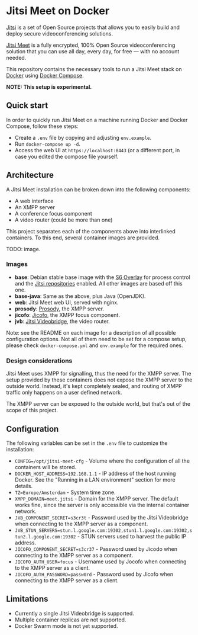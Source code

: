 # Jitsi Meet on Docker

[Jitsi] is a set of Open Source projects that allows you to easily build and deploy secure
videoconferencing solutions.

[Jitsi Meet] is a fully encrypted, 100% Open Source videoconferencing solution that you can use
all day, every day, for free — with no account needed.

This repository contains the necessary tools to run a Jitsi Meet stack on [Docker] using
[Docker Compose].

**NOTE: This setup is experimental.**

## Quick start

In order to quickly run Jitsi Meet on a machine running Docker and Docker Compose,
follow these steps:

* Create a ``.env`` file by copying and adjusting ``env.example``.
* Run ``docker-compose up -d``.
* Access the web UI at ``https://localhost:8443`` (or a different port, in case you edited
the compose file yourself.

## Architecture

A Jitsi Meet installation can be broken down into the following components:

* A web interface
* An XMPP server
* A conference focus component
* A video router (could be more than one)

This project separates each of the components above into interlinked containers. To this end,
several container images are provided.

TODO: image.

### Images

* **base**: Debian stable base image with the [S6 Overlay] for process control and the
  [Jitsi repositories] enabled. All other images are based off this one.
* **base-java**: Same as the above, plus Java (OpenJDK).
* **web**: Jitsi Meet web UI, served with nginx.
* **prosody**: [Prosody], the XMPP server.
* **jicofo**: [Jicofo], the XMPP focus component.
* **jvb**: [Jitsi Videobridge], the video router.

Note: see the README on each image for a description of all possible configuration options.
Not all of them need to be set for a compose setup, please check ``docker-compose.yml`` and
``env.example`` for the required ones.

### Design considerations

Jitsi Meet uses XMPP for signalling, thus the need for the XMPP server. The setup provided
by these containers does not expose the XMPP server to the outside world. Instead, it's kept
completely sealed, and routing of XMPP traffic only happens on a user defined network.

The XMPP server can be exposed to the outside world, but that's out of the scope of this
project.

## Configuration

The following variables can be set in the ``.env`` file to customize the installation:

* ``CONFIG=/opt/jitsi-meet-cfg`` - Volume where the configuration of all the containers will
  be stored.
* ``DOCKER_HOST_ADDRESS=192.168.1.1`` - IP address of the host running Docker. See the "Running
  in a LAN environment" section for more details.
* ``TZ=Europe/Amsterdam`` - System time zone.
* ``XMPP_DOMAIN=meet.jitsi`` - Domain for the XMPP server. The default works fine, since
  the server is only accessible via the internal container network.
* ``JVB_COMPONENT_SECRET=s3cr3t`` - Password used by the Jitsi Videobridge when connecting
  to the XMPP server as a component.
* ``JVB_STUN_SERVERS=stun.l.google.com:19302,stun1.l.google.com:19302,stun2.l.google.com:19302`` - STUN
  servers used to harvest the public IP address.
* ``JICOFO_COMPONENT_SECRET=s3cr37`` - Password used by Jicodo when connecting to the XMPP server
  as a component.
* ``JICOFO_AUTH_USER=focus`` - Username used by Jocofo when connecting to the XMPP server
  as a client.
* ``JICOFO_AUTH_PASSWORD=passw0rd`` - Password used by Jicofo when connecting to the XMPP
  server as a client.

## Limitations

* Currently a single Jitsi Videobridge is supported.
* Multiple container replicas are not supported.
* Docker Swarm mode is not yet supported.


[Jitsi]: https://jitsi.org/
[Jitsi Meet]: https://jitsi.org/jitsi-meet/
[Docker]: https://www.docker.com
[Docker Compose]: https://docs.docker.com/compose/
[Swarm mode]: https://docs.docker.com/engine/swarm/
[S6 Overlay]: https://github.com/just-containers/s6-overlay
[Jitsi repositories]: https://jitsi.org/downloads/
[Prosody]: https://prosody.im/
[Jicofo]: https://github.com/jitsi/jicofo
[Jitsi Videobridge]: https://github.com/jitsi/jitsi-videobridge

